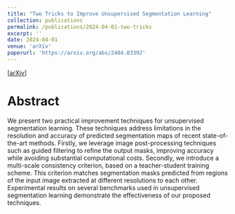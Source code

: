 ```yaml
---
title: "Two Tricks to Improve Unsupervised Segmentation Learning"
collection: publications
permalink: /publications/2024-04-01-two-tricks
excerpt: ''
date: 2024-04-01
venue: 'arXiv'
paperurl: 'https://arxiv.org/abs/2404.03392'
---
```


[[arXiv](https://arxiv.org/abs/2404.03392)]

Abstract
======
We present two practical improvement techniques for unsupervised segmentation learning. These techniques address limitations in the resolution and accuracy of predicted segmentation maps of recent state-of-the-art methods. Firstly, we leverage image post-processing techniques such as guided filtering to refine the output masks, improving accuracy while avoiding substantial computational costs. Secondly, we introduce a multi-scale consistency criterion, based on a teacher-student training scheme. This criterion matches segmentation masks predicted from regions of the input image extracted at different resolutions to each other. Experimental results on several benchmarks used in unsupervised segmentation learning demonstrate the effectiveness of our proposed techniques.